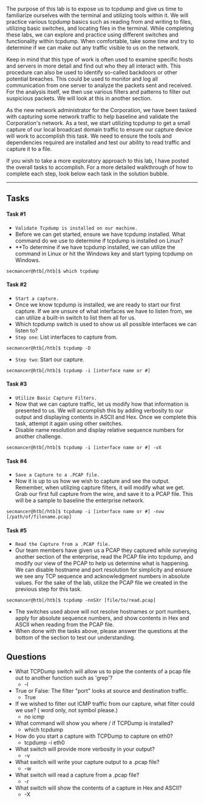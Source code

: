 The purpose of this lab is to expose us to tcpdump and give us time to familiarize ourselves with the terminal and utilizing tools within it. We will practice various tcpdump basics such as reading from and writing to files, utilizing basic switches, and locating files in the terminal. While completing these labs, we can explore and practice using different switches and functionality within tcpdump. When comfortable, take some time and try to determine if we can make out any traffic visible to us on the network.

Keep in mind that this type of work is often used to examine specific hosts and servers in more detail and find out who they all interact with. This procedure can also be used to identify so-called backdoors or other potential breaches. This could be used to monitor and log all communication from one server to analyze the packets sent and received. For the analysis itself, we then use various filters and patterns to filter out suspicious packets. We will look at this in another section.

As the new network administrator for the Corporation, we have been tasked with capturing some network traffic to help baseline and validate the Corporation's network. As a test, we start utilizing tcpdump to get a small capture of our local broadcast domain traffic to ensure our capture device will work to accomplish this task. We need to ensure the tools and dependencies required are installed and test our ability to read traffic and capture it to a file.

If you wish to take a more exploratory approach to this lab, I have posted the overall tasks to accomplish. For a more detailed walkthrough of how to complete each step, look below each task in the solution bubble.

---

## Tasks

#### Task #1
- `Validate Tcpdump is installed on our machine.`
- Before we can get started, ensure we have tcpdump installed. What command do we use to determine if tcpdump is installed on Linux?
- **To determine if we have tcpdump installed, we can utilize the command in Linux or hit the Windows key and start typing tcpdump on Windows.

```shell-session
secmancer@htb[/htb]$ which tcpdump
```


#### Task #2
- `Start a capture.`
- Once we know tcpdump is installed, we are ready to start our first capture. If we are unsure of what interfaces we have to listen from, we can utilize a built-in switch to list them all for us.
- Which tcpdump switch is used to show us all possible interfaces we can listen to?
- `Step one`: List interfaces to capture from.

```shell-session
secmancer@htb[/htb]$ tcpdump -D 
```

- `Step two`: Start our capture.

```shell-session
secmancer@htb[/htb]$ tcpdump -i [interface name or #]
```


#### Task #3
- `Utilize Basic Capture Filters.`
- Now that we can capture traffic, let us modify how that information is presented to us. We will accomplish this by adding verbosity to our output and displaying contents in ASCII and Hex. Once we complete this task, attempt it again using other switches.
- Disable name resolution and display relative sequence numbers for another challenge.
```shell-session
secmancer@htb[/htb]$ tcpdump -i [interface name or #] -vX
```


#### Task #4
- `Save a Capture to a .PCAP file.`
- Now it is up to us how we wish to capture and see the output. Remember, when utilizing capture filters, it will modify what we get. Grab our first full capture from the wire, and save it to a PCAP file. This will be a sample to baseline the enterprise network.

```shell-session
secmancer@htb[/htb]$ tcpdump -i [interface name or #] -nvw [/path/of/filename.pcap]
```



#### Task #5
- `Read the Capture from a .PCAP file.`
- Our team members have given us a PCAP they captured while surveying another section of the enterprise, read the PCAP file into tcpdump, and modify our view of the PCAP to help us determine what is happening. We can disable hostname and port resolution for simplicity and ensure we see any TCP sequence and acknowledgment numbers in absolute values. For the sake of the lab, utilize the PCAP file we created in the previous step for this task.
```shell-session
secmancer@htb[/htb]$ tcpdump -nnSXr [file/to/read.pcap]
```

- The switches used above will not resolve hostnames or port numbers, apply for absolute sequence numbers, and show contents in Hex and ASCII when reading from the PCAP file.
- When done with the tasks above, please answer the questions at the bottom of the section to test our understanding.


## Questions
- What TCPDump switch will allow us to pipe the contents of a pcap file out to another function such as 'grep'?
	- -l
- True or False: The filter "port" looks at source and destination traffic.
	- True
- If we wished to filter out ICMP traffic from our capture, what filter could we use? ( word only, not symbol please.)
	- no icmp
- What command will show you where / if TCPDump is installed?
	- which tcpdump
- How do you start a capture with TCPDump to capture on eth0?
	- tcpdump -i eth0
- What switch will provide more verbosity in your output?
	- -v
- What switch will write your capture output to a .pcap file?
	- -w
- What switch will read a capture from a .pcap file?
	- -r
- What switch will show the contents of a capture in Hex and ASCII?
	- -X